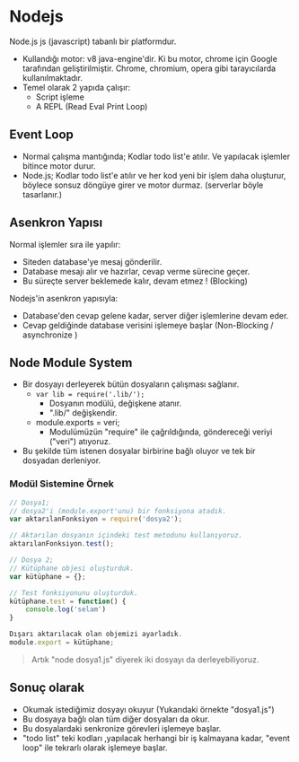 # Nodejs

Node.js js (javascript) tabanlı bir platformdur.

- Kullandığı motor: v8 java-engine'dir. Ki bu motor, chrome için  Google tarafından geliştirilmiştir. Chrome, chromium, opera gibi tarayıcılarda kullanılmaktadır.
- Temel olarak 2 yapıda çalışır:
  - Script işleme
  - A REPL (Read Eval Print Loop)

## Event Loop

- Normal çalışma mantığında; Kodlar todo list'e atılır. Ve yapılacak işlemler bitince motor durur.
- Node.js; Kodlar todo list'e atılır ve her kod yeni bir işlem daha oluşturur, böylece sonsuz döngüye girer ve motor durmaz. (serverlar böyle tasarlanır.)

## Asenkron Yapısı

Normal işlemler sıra ile yapılır:

- Siteden database'ye mesaj gönderilir.
- Database mesajı alır ve hazırlar, cevap verme sürecine geçer.
- Bu süreçte server beklemede kalır, devam etmez !  (Blocking)

Nodejs'in asenkron yapısıyla:

- Database'den cevap gelene kadar, server diğer işlemlerine devam eder.
- Cevap geldiğinde database verisini işlemeye başlar (Non-Blocking / asynchronize )

## Node Module System

- Bir dosyayı derleyerek bütün dosyaların çalışması sağlanır.
  - `var lib = require('.lib/');`
    - Dosyanın modülü, değişkene atanır.
    - ".lib/" değişkendir.
  - module.exports = veri;
    - Modulümüzün "require" ile çağrıldığında, göndereceği veriyi  ("veri") atıyoruz.
- Bu şekilde tüm istenen dosyalar birbirine bağlı oluyor ve tek bir dosyadan derleniyor.

### Modül Sistemine Örnek

```js
// Dosya1;
// dosya2'i (module.export'unu) bir fonksiyona atadık.
var aktarılanFonksiyon = require('dosya2');

// Aktarılan dosyanın içindeki test metodunu kullanıyoruz.
aktarılanFonksiyon.test();
```

```js
// Dosya 2;
// Kütüphane objesi oluşturduk.
var kütüphane = {};

// Test fonksiyonunu oluşturduk.
kütüphane.test = function() {
    console.log('selam')
}

Dışarı aktarılacak olan objemizi ayarladık.
module.export = kütüphane;
```

> Artık "node dosya1.js" diyerek iki dosyayı da derleyebiliyoruz.

## Sonuç olarak

- Okumak istediğimiz dosyayı okuyur (Yukarıdaki örnekte "dosya1.js")
- Bu dosyaya bağlı olan tüm diğer dosyaları da okur.
- Bu dosyalardaki senkronize görevleri işlemeye başlar.
- "todo list" teki kodları  ,yapılacak herhangi bir iş kalmayana kadar, "event loop" ile tekrarlı olarak işlemeye başlar.